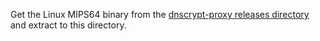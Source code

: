 Get the Linux MIPS64 binary from the [dnscrypt-proxy releases directory](https://github.com/jedisct1/dnscrypt-proxy/releases) and extract to this directory.